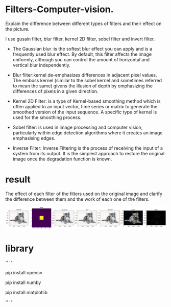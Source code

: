 # Filters-Computer-vision. 

 Explain the difference between different types of filters and their effect on the picture. 

I use gusain filter, blur filter, kernel 2D filter, sobel filter and invert filter. 

- The Gaussian blur :is the softest blur effect you can apply and is a frequently used blur effect. By default, this filter affects the image uniformly, although you can control the amount of horizontal and vertical blur independently. 

- Blur filter:kernel de-emphasizes differences in adjacent pixel values. The emboss kernel (similar to the sobel kernel and sometimes referred to mean the same) givens the illusion of depth by emphasizing the differences of pixels in a given direction.

- Kernel 2D Filter: is a type of Kernel-based smoothing method which is often applied to an input vector, time series or matrix to generate the smoothed version of the input sequence. A specific type of kernel is used for the smoothing process.

- Sobel filter: is used in image processing and computer vision, particularly within edge detection algorithms where it creates an image emphasising edges.

- Inverse Filter: Inverse Filtering is the process of receiving the input of a system from its output. It is the simplest approach to restore the original image once the degradation function is known.


# result

The effect of each filter of the filters used on the original image and clarify the difference between them and the work of each one of the filters. 


<picture>
  <source media="(prefers-color-scheme: dark)" srcset="/out.png">
  <source media="(prefers-color-scheme: light)" srcset="/out.png">
  <img alt="Shows an illustrated sun in light mode and a moon with stars in dark mode." src="/out.png">
</picture>




# library 

'' '' 

pip install opencv

pip install numby

pip install matplotlib 

'' '' 
